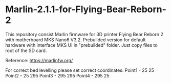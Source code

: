 # Marlin-2.1.1-for-Flying-Bear-Reborn-2

This repository consist Marlin firmware for 3D printer Flying Bear Reborn 2 with motherboard MKS Nano6 V3.2.
Prebuilded version for default hardware with interface MKS UI in "prebuilded" folder. Just copy files to root of the SD card.

Reference:
https://marlinfw.org/

For correct bed levelling please set correct coordinates:
  Point1 - 25   25
  Point2 - 25   295
  Point3 - 295  295
  Point4 - 295  25
  

